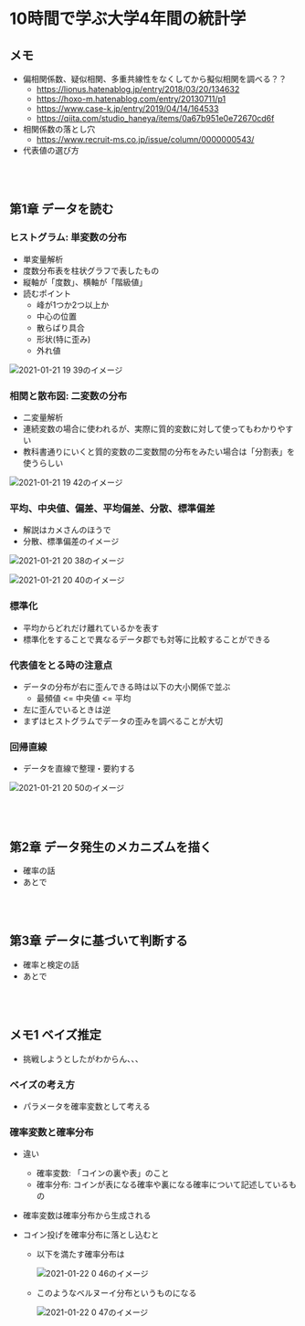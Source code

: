 # 10時間で学ぶ大学4年間の統計学
## メモ
- 偏相関係数、疑似相関、多重共線性をなくしてから擬似相関を調べる？？
  - https://lionus.hatenablog.jp/entry/2018/03/20/134632
  - https://hoxo-m.hatenablog.com/entry/20130711/p1
  - https://www.case-k.jp/entry/2019/04/14/164533
  - https://qiita.com/studio_haneya/items/0a67b951e0e72670cd6f
- 相関係数の落とし穴
  - https://www.recruit-ms.co.jp/issue/column/0000000543/
- 代表値の選び方

<br></br>

## 第1章 データを読む
### ヒストグラム: 単変数の分布
- 単変量解析
- 度数分布表を柱状グラフで表したもの
- 縦軸が「度数」、横軸が「階級値」
- 読むポイント
  - 峰が1つか2つ以上か
  - 中心の位置
  - 散らばり具合
  - 形状(特に歪み)
  - 外れ値

![2021-01-21 19 39のイメージ](https://user-images.githubusercontent.com/53253817/105339837-7a918c80-5c20-11eb-9e16-07940c462724.jpeg)

### 相関と散布図: 二変数の分布
- 二変量解析
- 連続変数の場合に使われるが、実際に質的変数に対して使ってもわかりやすい
- 教科書通りにいくと質的変数の二変数間の分布をみたい場合は「分割表」を使うらしい

![2021-01-21 19 42のイメージ](https://user-images.githubusercontent.com/53253817/105346191-99941c80-5c28-11eb-8c44-58bf88a3e6d2.jpeg)

### 平均、中央値、偏差、平均偏差、分散、標準偏差
- 解説はカメさんのほうで
- 分散、標準偏差のイメージ

![2021-01-21 20 38のイメージ](https://user-images.githubusercontent.com/53253817/105346221-a44eb180-5c28-11eb-9672-6f23d106a38f.jpeg)

![2021-01-21 20 40のイメージ](https://user-images.githubusercontent.com/53253817/105346422-e8da4d00-5c28-11eb-9109-7e91a52e1450.jpeg)

### 標準化
- 平均からどれだけ離れているかを表す
- 標準化をすることで異なるデータ郡でも対等に比較することができる

### 代表値をとる時の注意点
- データの分布が右に歪んできる時は以下の大小関係で並ぶ
  - 最頻値 <= 中央値 <= 平均
- 左に歪んでいるときは逆
- まずはヒストグラムでデータの歪みを調べることが大切

### 回帰直線
- データを直線で整理・要約する

![2021-01-21 20 50のイメージ](https://user-images.githubusercontent.com/53253817/105347475-4e7b0900-5c2a-11eb-84b1-40cd3743ecd6.jpeg)

<br></br>

## 第2章 データ発生のメカニズムを描く
- 確率の話
- あとで

<br></br>

## 第3章 データに基づいて判断する
- 確率と検定の話
- あとで

<br></br>

## メモ1 ベイズ推定
- 挑戦しようとしたがわからん、、、
### ベイズの考え方
- パラメータを確率変数として考える
### 確率変数と確率分布
- 違い
  - 確率変数: 「コインの裏や表」のこと
  - 確率分布: コインが表になる確率や裏になる確率について記述しているもの
- 確率変数は確率分布から生成される
- コイン投げを確率分布に落とし込むと
  
  - 以下を満たす確率分布は

    ![2021-01-22 0 46のイメージ](https://user-images.githubusercontent.com/53253817/105374774-67e07d00-5c4b-11eb-828b-913c2592862a.jpeg)
  
  - このようなベルヌーイ分布というものになる

    ![2021-01-22 0 47のイメージ](https://user-images.githubusercontent.com/53253817/105374843-79298980-5c4b-11eb-83de-a6aee08e47ee.jpeg)

<br></br>
